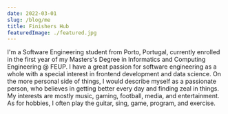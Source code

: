 ```yaml
---
date: 2022-03-01
slug: /blog/me
title: Finishers Hub
featuredImage: ./featured.jpg
---
```


I'm a Software Engineering student from Porto, Portugal, currently enrolled in the first year of my Masters's Degree in Informatics and Computing Engineering @ FEUP. I have a great passion for software engineering as a whole with a special interest in frontend development and data science. On the more personal side of things, I would describe myself as a passionate person, who believes in getting better every day and finding zeal in things. My interests are mostly music, gaming, football, media, and entertainment. As for hobbies, I often play the guitar, sing, game, program, and exercise.
